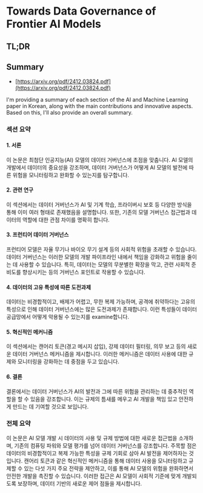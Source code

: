 # Towards Data Governance of Frontier AI Models
## TL;DR
## Summary
- [https://arxiv.org/pdf/2412.03824.pdf](https://arxiv.org/pdf/2412.03824.pdf)

I'm providing a summary of each section of the AI and Machine Learning paper in Korean, along with the main contributions and innovative aspects. Based on this, I'll also provide an overall summary.

### 섹션 요약

#### 1. 서론
이 논문은 최첨단 인공지능(AI) 모델의 데이터 거버넌스에 초점을 맞춥니다. AI 모델의 개발에서 데이터의 중요성을 강조하며, 데이터 거버넌스가 어떻게 AI 모델의 발전에 따른 위험을 모니터링하고 완화할 수 있는지를 탐구합니다.

#### 2. 관련 연구
이 섹션에서는 데이터 거버넌스가 AI 및 기계 학습, 프라이버시 보호 등 다양한 방식을 통해 이미 여러 형태로 존재했음을 설명합니다. 또한, 기존의 모델 거버넌스 접근법과 데이터의 역할에 대한 관점 차이를 명확히 합니다.

#### 3. 프런티어 데이터 거버넌스
프런티어 모델은 자율 무기나 바이오 무기 설계 등의 사회적 위험을 초래할 수 있습니다. 데이터 거버넌스는 이러한 모델의 개발 파이프라인 내에서 책임을 강화하고 위험을 줄이는 데 사용할 수 있습니다. 특히, 데이터는 모델의 무분별한 확장을 막고, 관련 사회적 준비도를 향상시키는 등의 거버넌스 포인트로 작용할 수 있습니다.

#### 4. 데이터의 고유 특성에 따른 도전과제
데이터는 비경합적이고, 배제가 어렵고, 무한 복제 가능하며, 공격에 취약하다는 고유의 특성으로 인해 데이터 거버넌스에는 많은 도전과제가 존재합니다. 이런 특성들이 데이터 공급망에서 어떻게 악용될 수 있는지를 examine합니다.

#### 5. 혁신적인 메커니즘
이 섹션에서는 캔어리 토큰(경고 메시지 삽입), 강제 데이터 필터링, 의무 보고 등의 새로운 데이터 거버넌스 메커니즘을 제시합니다. 이러한 메커니즘은 데이터 사용에 대한 규제와 모니터링을 강화하는 데 중점을 두고 있습니다.

#### 6. 결론
결론에서는 데이터 거버넌스가 AI의 발전과 그에 따른 위험을 관리하는 데 중추적인 역할을 할 수 있음을 강조합니다. 이는 규제의 틈새를 메우고 AI 개발을 책임 있고 안전하게 만드는 데 기여할 것으로 보입니다.

### 전체 요약
이 논문은 AI 모델 개발 시 데이터의 사용 및 규제 방법에 대한 새로운 접근법을 소개하며, 기존의 컴퓨팅 파워와 모델 평가를 넘어 데이터 거버넌스를 강조합니다. 주목할 점은 데이터의 비경합적이고 복제 가능한 특성을 규제 기회로 삼아 AI 발전을 제어하자는 것입니다. 캔어리 토큰과 같은 혁신적인 메커니즘을 통해 데이터 사용을 모니터링하고 규제할 수 있는 다섯 가지 주요 전략을 제안하고, 이를 통해 AI 모델의 위험을 완화하면서 안전한 개발을 촉진할 수 있습니다. 이러한 접근은 AI 모델이 사회적 기준에 맞게 개발되도록 보장하며, 데이터 기반의 새로운 제어 점들을 제시합니다.